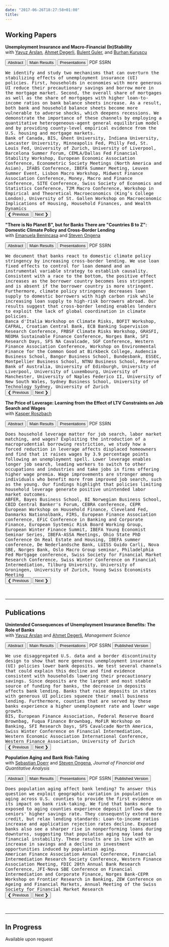 ```yaml
---
date: "2017-06-26T18:27:58+01:00"
title: 
---
```

<script src="https://cdnjs.cloudflare.com/ajax/libs/pdf.js/2.14.305/pdf.min.js"></script>
## Working Papers 

**Unemployment Insurance and Macro-Financial (In)Stability**<br>
with <u>[Yavuz Arslan](https://yavuzarslan.org/)</u>, <u>[Ahmet Degerli](https://sites.google.com/view/ahmetdegerli/home)</u>, <u>[Bulent Guler](https://bguler.pages.iu.edu/)</u>, and <u>[Burhan Kuruscu](https://sites.google.com/site/bkuruscu/research)</u>

<button id="main-results-fig5" onclick="abs5()">Abstract</button> <button id="main-results-res5" onclick="showPDFWithSlides5()">Main Results</button> <button id="main-results-pres5" onclick="pres5()">Presentations</button> <buttonPDF onclick="pdf5()">PDF</buttonPDF> <buttonSSRN onclick="ssrn5()">SSRN</buttonSSRN>

<div id="abs5"><TT>
We identify and study two mechanisms that can overturn the stabilizing effects of unemployment insurance (UI) policies. First, households in economies with more generous UI reduce their precautionary savings and borrow more in the mortgage market. Second, the overall share of mortgages as well as the share of mortgages with higher loan-to-income ratios on bank balance sheets increase. As a result, both bank and household balance sheets become more vulnerable to adverse shocks, which deepens recessions. We demonstrate the importance of these channels by employing a quantitative heterogeneous-agent general equilibrium model and by providing county-level empirical evidence from the U.S. housing and mortgage markets.</TT>
</div>

<div id="pres5"><TT>
Bank of Canada, BIS, Ghent University, Indiana University, Lancaster University, Minneapolis Fed, Philly Fed, St. Louis Fed, University of Zurich, University of Liverpool, Barcelona Summer Forum, CEMLA/Dallas Fed Financial Stability Workshop, European Economic Association Conference, Econometric Society Meetings (North America and Asian), IFABS Conference, IBEFA Summer Meeting, Leuven Summer Event, Lisbon Macro Workshop, Midwest Finance Association Conference, Money, Macro and Finance Conference, SITE Conference, Swiss Society of Economics and Statistics Conference, T2M Macro Conference, Workshop in Empirical and Theoretical Macroeconomics (King’s College London), University of St. Gallen Workshop on Macroeconomic Implications of Housing, Household Finances, and Wealth Dynamics</TT>
</div>


<div id="pdf5"></div>
<div id="pdf-navigation5">
  <button onclick="prevSlide5()">❮ Previous</button>
  <button onclick="nextSlide5()">Next ❯</button>
</div>

**"There is No Planet B", but for Banks There are "Countries B to Z": Domestic Climate Policy and Cross-Border Lending**<br>
with <u>[Emanuela Benincasa](https://emanuelabenincasa.wordpress.com/)</u> and <u>[Steven Ongena](https://sites.google.com/site/stevenongena/)</u> 

<button id="main-results-fig1" onclick="abs1()">Abstract</button> <button id="main-results-res1" onclick="showPDFWithSlides1()">Main Results</button> <button id="main-results-pres1" onclick="pres1()">Presentations</button> <buttonPDF onclick="pdf1()">PDF</buttonPDF> <buttonSSRN onclick="ssrn1()">SSRN</buttonSSRN>


<div id="abs1"><TT>
We document that banks react to domestic climate policy stringency by increasing cross-border lending. We use loan fixed effects to control for loan demand and an instrumental variable strategy to establish causality. Consistent with a race to the bottom, the positive effect increases as the borrower country becomes less stringent and is absent if the borrower country is more stringent. Furthermore, climate policy stringency decreases loan supply to domestic borrowers with high carbon risk while increasing loan supply to high-risk borrowers abroad. Our results suggest that cross-border lending enables lenders to exploit the lack of global coordination in climate policies.</TT>
</div>

<div id="pres1"><TT>
Banca d'Italia Workshop on Climate Risks, BOFIT Workshop, CAFRAL, Croatian Central Bank,  ECB Banking Supervision Research Conference, FRBSF Climate Risks Workshop, GRASFI, NEOMA Sustainable Finance Conference, Norges Bank, SFI Research Days, SFS NA Cavalcade, SGF Conference, Western Finance Association Conference, Workshop on Environmental Finance for the Common Good at Birkbeck College, Audencia Business School, Bangor Business School, Bundesbank, ESSEC, Montpellier Business School, NTNU Business School, Reserve Bank of Australia, University of Edinburgh, University of Liverpool, University of Luxembourg, University of Manchester, University of Naples Federico II, University of New South Wales, Sydney Business School, University of Technology Sydney, University of Zurich</TT>
</div>

<div id="pdf1"></div>
<div id="pdf-navigation1">
  <button onclick="prevSlide1()">❮ Previous</button>
  <button onclick="nextSlide1()">Next ❯</button>
</div>

**The Price of Leverage: Learning from the Effect of LTV Constraints on Job Search and Wages**<br>
with <u>[Kasper Roszbach](https://sites.google.com/view/kasperroszbach)</u> 

<button id="main-results-fig2" onclick="abs2()">Abstract</button> <button id="main-results-res2" onclick="showPDFWithSlides2()">Main Results</button> <button id="main-results-pres2" onclick="pres2()">Presentations</button> <buttonPDF onclick="pdf2()">PDF</buttonPDF> <buttonSSRN onclick="ssrn2()">SSRN</buttonSSRN> 

<div id="abs2"><TT>
Does household leverage matter for job search, labor market matching, and wages? Exploiting the introduction of a macroprudential borrowing restriction, we study how a forced reduction in leverage affects displaced homeowners and find that it raises wages by 3.9 percentage points following an unemployment spell. Lower leverage enables longer job search, leading workers to switch to other occupations and industries and take jobs in firms offering higher wage premia. Wage improvements are stronger among individuals who benefit more from improved job search, such as the young. Our findings highlight that policies limiting household leverage generate positive unintended labor market outcomes.</TT>
</div>

<div id="pres2"><TT>
ABFER, Bayes Business School, BI Norwegian Business School, CBID Central Banker's Forum, CEBRA conference, CEPR European Workshop on Household Finance, Cleveland Fed, Danmarks Nationalbank, FIRS, European Finance Association conference, EFiC Conference in Banking and Corporate Finance, European Systemic Risk Board Working Group, European Winter Finance Summit, IBEFA Young Economist Seminar Series, IBEFA-ASSA Meetings, Ohio State PhD Conference On Real Estate and Housing, IBEFA summer conference, De Nederlandsche Bank, LUISS Guido Carli, Nova SBE, Norges Bank, Oslo Macro Group seminar, Philadelphia Fed Mortgage conference, Swiss Society for Financial Market Research Conference, Swiss Winter Conference on Financial Intermediation, Tilburg University, University of Groningen, University of Zurich, Young Swiss Economists Meeting</TT>
</div>

<div id="pdf2"></div>
<div id="pdf-navigation2">
  <button onclick="prevSlide2()">❮ Previous</button>
  <button onclick="nextSlide2()">Next ❯</button>
</div>
<br><br />
<hr class="solid">

 ## Publications
**Unintended Consequences of Unemployment Insurance Benefits: The Role of Banks**<br>
with <u>[Yavuz Arslan](https://yavuzarslan.org/)</u> and <u>[Ahmet Degerli](https://sites.google.com/view/ahmetdegerli/home)</u>, <i>Management Science</i> 

<button id="main-results-fig3" onclick="abs3()">Abstract</button> <button id="main-results-res3" onclick="showPDFWithSlides3()">Main Results</button> <button id="main-results-pres3" onclick="pres3()">Presentations</button> <buttonPDF onclick="pdf3()">PDF</buttonPDF>  <buttonSSRN onclick="ssrn3()">SSRN</buttonSSRN> <button class="hide-on-small-screen" onclick="published3()">Published Version</button>     

<div id="abs3"><TT>
We use disaggregated U.S. data and a border discontinuity design to show that more generous unemployment insurance (UI) policies lower bank deposits. We test several channels that could explain this decline and find evidence consistent with households lowering their precautionary savings. Since deposits are the largest and most stable source of funding for banks, the decrease in deposits affects bank lending. Banks that raise deposits in states with generous UI policies squeeze their small business lending. Furthermore, counties that are served by these banks experience a higher unemployment rate and lower wage growth.</TT>
</div>

<div id="pres3"><TT>
BIS, European Finance Association, Federal Reserve Board Brownbag, Fuqua Finance Brownbag, MoFiR Workshop on Banking, SFI Research Days, SFS Cavalcade North America, Swiss Winter Conference on Financial Intermediation, Western Economic Association International Conference, Western Finance Association, University of Zurich</TT>
</div>

<div id="pdf3"></div>
<div id="pdf-navigation3">
  <button onclick="prevSlide3()">❮ Previous</button>
  <button onclick="nextSlide3()">Next ❯</button>
</div>

<div class="clear"></div>



**Population Aging and Bank Risk-Taking**<br>
with <u>[Sebastian Doerr](https://www.bis.org/author/sebastian_doerr.htm)</u> and <u>[Steven Ongena](https://sites.google.com/site/stevenongena/)</u>, <i>Journal of Financial and Quantitative Analysis</i>

<button id="main-results-fig4" onclick="abs4()">Abstract</button> <button id="main-results-res4" onclick="showPDFWithSlides4()">Main Results</button> <button id="main-results-pres4" onclick="pres4()">Presentations</button> <buttonPDF onclick="pdf4()">PDF</buttonPDF> <buttonSSRN onclick="ssrn4()">SSRN</buttonSSRN> <button class="hide-on-small-screen" onclick="published4()">Published Version</button>  

<div id="abs4"><TT>
Does population aging affect bank lending? To answer this question we exploit geographic variation in population aging across U.S. counties to provide the first evidence on its impact on bank risk-taking. We find that banks more exposed to aging counties experience deposit inflows due to seniors' higher savings rate. They consequently extend more credit, but relax lending standards: Loan-to-income ratios increase and application rejection rates decline. Exposed banks also see a sharper rise in nonperforming loans during downturns, suggesting that population aging may lead to financial instability. These results are in line with an increase in savings and a decline in investment opportunities induced by population aging.</TT>
</div>

<div id="pres4"><TT>
 American Finance Association Annual Conference, Financial Intermediation Research Society Conference, Western Finance Association Meeting, FDIC 20th Annual Bank Research Conference, JFI-Nova SBE Conference on Financial Intermediation and Corporate Finance, Norges Bank-CEPR Workshop on Frontier Research in Banking, ZEW Conference on Ageing and Financial Markets, Annual Meeting of the Swiss Society for Financial Market Research</TT>
</div>

<div id="pdf4"></div>
<div id="pdf-navigation4">
  <button onclick="prevSlide4()">❮ Previous</button>
  <button onclick="nextSlide4()">Next ❯</button>
</div>

<div class="clear"></div>
<br><br />
<hr class="solid">

## In Progress

Available upon request

<script type="module">
  import * as pdfjsLib from '/js/pdfjs/pdf.mjs';
  pdfjsLib.GlobalWorkerOptions.workerSrc = '/js/pdfjs/pdf.worker.mjs';
</script>

